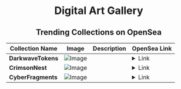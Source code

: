 <div align="center">

# Digital Art Gallery

## Trending Collections on OpenSea

| Collection Name                       | Image                                                                                     | Description                       | OpenSea Link                                                                                          |
|---------------------------------------|-------------------------------------------------------------------------------------------|-----------------------------------|--------------------------------------------------------------------------------------------------------|
| **DarkwaveTokens** | ![Image](https://i.seadn.io/s/raw/files/4f3c4db9c550a348e2358aa0ac0a684f.jpg?w=500&auto=format?w=200&auto=format) |  | <details><summary>Link</summary>[DarkwaveTokens](https://opensea.io/collection/darkwavetokens)</details> |
| **CrimsonNest** | ![Image](https://i.seadn.io/s/raw/files/3d35a4fe41a6ec1927a5b51d49337859.jpg?w=500&auto=format?w=200&auto=format) |  | <details><summary>Link</summary>[CrimsonNest](https://opensea.io/collection/crimsonnest)</details> |
| **CyberFragments** | ![Image](https://i.seadn.io/s/raw/files/6a53411887e01a7464b70fc6b6a557e7.jpg?w=500&auto=format?w=200&auto=format) |  | <details><summary>Link</summary>[CyberFragments](https://opensea.io/collection/cyberfragments)</details> |

</div>